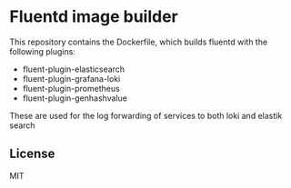 # Fluentd image builder

This repository contains the Dockerfile, which builds fluentd with the following plugins:

- fluent-plugin-elasticsearch
- fluent-plugin-grafana-loki
- fluent-plugin-prometheus
- fluent-plugin-genhashvalue

These are used for the log forwarding of services to both loki and elastik search

## License

MIT
